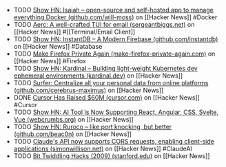 - TODO [Show HN: Isaiah – open-source and self-hosted app to manage everything Docker (github.com/will-moss)](https://news.ycombinator.com/item?id=41317988) on [[Hacker News]] #Docker
- TODO [Aerc: A well-crafted TUI for email (sergeantbiggs.net)](https://news.ycombinator.com/item?id=41321981) on [[Hacker News]] #[[Terminal/Email Client]]
- TODO [Show HN: InstantDB – A Modern Firebase (github.com/instantdb)](https://news.ycombinator.com/item?id=41322281) on [[Hacker News]] #Database
- TODO [Make Firefox Private Again (make-firefox-private-again.com)](https://news.ycombinator.com/item?id=41311479) on [[Hacker News]] #Firefox
- TODO [Show HN: Kardinal – Building light-weight Kubernetes dev ephemeral environments (kardinal.dev)](https://news.ycombinator.com/item?id=41325388) on [[Hacker News]]
- TODO [Surfer: Centralize all your personal data from online platforms (github.com/cerebrus-maximus)](https://news.ycombinator.com/item?id=41325719) on [[Hacker News]]
- DONE [Cursor Has Raised $60M (cursor.com)](https://news.ycombinator.com/item?id=41325543) on [[Hacker News]] #Cursor
- TODO [Show HN: AI Tool Is Now Supporting React, Angular, CSS, Svelte, Vue (webcrumbs.org)](https://news.ycombinator.com/item?id=41329073) on [[Hacker News]]
- TODO [Show HN: Ruroco – like port knocking, but better (github.com/beac0n)](https://news.ycombinator.com/item?id=41327735) on [[Hacker News]]
- TODO [Claude's API now supports CORS requests, enabling client-side applications (simonwillison.net)](https://news.ycombinator.com/item?id=41325889) on [[Hacker News]] #ClaudeAI
- TODO [Bit Twiddling Hacks (2009) (stanford.edu)](https://news.ycombinator.com/item?id=41325284) on [[Hacker News]]